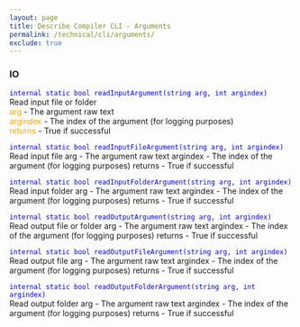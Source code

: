 ```yaml
---
layout: page
title: Describe Compiler CLI - Arguments
permalink: /technical/cli/arguments/
exclude: true
---
```

### IO
<span style="color:blue">```internal static bool readInputArgument(string arg, int argindex)```</span><br>
Read input file or folder<br>
<span style="color:orange">arg</span> - The argument raw text<br>
<span style="color:orange">argindex</span> - The index of the argument (for logging purposes)<br>
<span style="color:orange">returns</span> - True if successful<br>

<span style="color:blue">```internal static bool readInputFileArgument(string arg, int argindex)```</span><br>
Read input file
arg - The argument raw text
argindex - The index of the argument (for logging purposes)
returns - True if successful

<span style="color:blue">```internal static bool readInputFolderArgument(string arg, int argindex)```</span><br>
Read input folder
arg - The argument raw text
argindex - The index of the argument (for logging purposes)
returns - True if successful

<span style="color:blue">```internal static bool readOutputArgument(string arg, int argindex)```</span><br>
Read output file or folder
arg - The argument raw text
argindex - The index of the argument (for logging purposes)
returns - True if successful

<span style="color:blue">```internal static bool readOutputFileArgument(string arg, int argindex)```</span><br>
Read output file
arg - The argument raw text
argindex - The index of the argument (for logging purposes)
returns - True if successful

<span style="color:blue">```internal static bool readOutputFolderArgument(string arg, int argindex)```</span><br>
Read output folder
arg - The argument raw text
argindex - The index of the argument (for logging purposes)
returns - True if successful